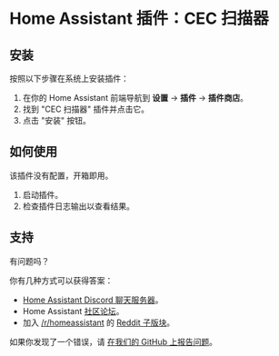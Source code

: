 # Home Assistant 插件：CEC 扫描器

## 安装

按照以下步骤在系统上安装插件：

1. 在你的 Home Assistant 前端导航到 **设置** -> **插件** -> **插件商店**。
2. 找到 "CEC 扫描器" 插件并点击它。
3. 点击 "安装" 按钮。

## 如何使用

该插件没有配置，开箱即用。

1. 启动插件。
2. 检查插件日志输出以查看结果。

## 支持

有问题吗？

你有几种方式可以获得答案：

- [Home Assistant Discord 聊天服务器][discord]。
- Home Assistant [社区论坛][forum]。
- 加入 [/r/homeassistant][reddit] 的 [Reddit 子版块][reddit]。

如果你发现了一个错误，请 [在我们的 GitHub 上报告问题][issue]。

[discord]: https://discord.gg/c5DvZ4e
[forum]: https://community.home-assistant.io
[issue]: https://github.com/home-assistant/hassio-addons/issues
[reddit]: https://reddit.com/r/homeassistant
[repository]: https://github.com/addons/repository